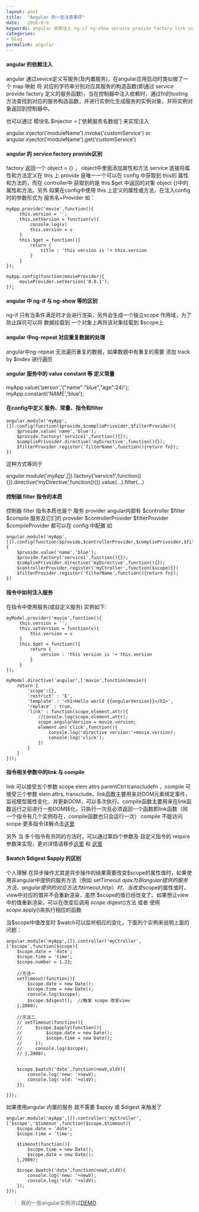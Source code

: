 ```yaml
---
layout: post
title:  "Angular 的一些注意事项"
date:   2016-9-9
keywords: angular 依赖注入 ng-if ng-show service provide factory link compile 区别
categories:
- blog
permalink: angular
---
```



#### angular 的依赖注入

angular 通过sevice定义写服务(及内置服务)，在angular应用启动时类似做了一个 map 映射 将 对应的字符串分别对应其服务的构造函数(即通过 service provide factory 定义的服务函数)，当在控制器中注入依赖时，通过fn的tosting方法查找到对应的服务构造函数，并进行实例化生成服务的实例对象，并将实例对象返回到控制器中。

也可以通过 模块名.$injector = ['依赖服务名数组'] 来实现注入

angular.injector('moduleName').invoke('customService') or angular.injector('moduleName').get('customService')


#### angular 的 service factory  provide区别

factory  返回一个 object = {} ， object中里面添加属性和方法
service  直接将属性和方法定义在 this 上
provide  是唯一一个可以在 config 中获取到 this的 属性和方法的，而在 controller中 获取到的是 this.$get 中返回的对象 object {}中的属性和方法。另外 如果在config中使用 this 上定义的属性或方法，在注入config时的参数形式为 服务名+Provider 如：

    myApp.provide('movie',function(){
         this.version = '';
         this.setVersion = function(v){
             console.log(v)
             this.version = v
         }
         this.$get = function(){
             return {
                 title : 'this version is '+ this.version
             }
         }
    });

    myApp.config(function(movieProvider){
         movieProvider.setVersion('0.0.1');
    });




####  angular 中 ng-if 与 ng-show 等的区别

ng-if 只有当条件满足时才会进行渲染，另外会生成一个独立scope 作用域，为了防止踩坑可以将 数据挂载到 一个对象上再将该对象挂载到 $scope上

#### angular 中ng-repeat 对应重复数据的处理

angular中ng-repeat 无法遍历重复的数据，如果数据中有重复的需要 添加 track by $index 进行遍历


#### angular 服务中的 value constant 等 定义常量

myApp.value('person','{"name":"blue","age":24}');
myApp.constant('NAME','blue');


#### 在config中定义 服务、常量、指令和filter

    angular.module('myApp',[]).config(function($provide,$compliePrivoider,$filterProvider){
        $prvoide.value('name','blue');
        $provide.factory('service1',function(){});
        $compliePrivoider.directive('myDirective',function(){});
        $filterProvider.register('filterName',function(){return fn});
    })

   这种方式等同于

   angular.module('myApp',[]).factory('service1',function(){}).directive('myDirective',function(){}).value(...).filter(...)


#### 控制器 filter 指令的本质

控制器 filter 指令本质也是个 服务 provider  angular内部有 $controller $filter $compile 服务及它们的 provider $controllerProvider $filterProvider $compileProvider 都可以在 config 中配置 如

    angular.module('myApp',[]).config(function($provide,$controllerProvider,$compliePrivoider,$filterProvider){
        $prvoide.value('name','blue');
        $provide.factory('service1',function(){});
        $compliePrivoider.directive('myDirective',function(){});
        $controllerProvider.register('myCtroller',function($scope){})
        $filterProvider.register('filterName',function(){return fn});
    })


#### 指令中如何注入服务

在指令中使用服务(或自定义服务) 实例如下:


    myModel.provider('movie',function(){
         this.version = '';
         this.setVersion = function(v){
             this.version = v
         }
         this.$get = function(){
             return {
                 version : 'this version is '+ this.version
             }
         }
    });

    myModel.directive('angular',['movie',function(movie){
        return {
            'scope':{},
            'restrict' : 'E',
            'template' : '<h1>Hello world {{angularVersion}}</h1>',
            'replace' : true,
            'link' : function(scope,element,attr){
                //console.log(scope,element,attr);
                scope.angularVersion = movie.version;
                element.on('click',function(){
                    console.log('directive version:'+movie.version);
                    console.log('click');
                })
            }
        }
    }]);



#### 指令相关参数中的link 与 compile

link 可以接受五个参数 scope elem attrs parentCtrl transcludefn ，compile 可接受三个参数 elem attrs, transclude。link函数主要用来对DOM元素绑定事件，监视模型属性变化，并更新DOM，可以多次执行。compile函数主要用来在link函数运行之前进行一些DOM转化，只执行一次且必须返回一个函数即link函数（同一个指令有几个实例存在，compile函数也只会运行一次）
compile 不能访问 scope 更多指令详解点击[这里](https://segmentfault.com/a/1190000004956878)



另外 当 多个指令有共同的方法时，可以通过第四个参数及 自定义指令的 require 参数来实现，更对详情请移步[这里](http://my.oschina.net/u/1992917/blog/406421) 和 [这里](http://www.cnblogs.com/liulangmao/p/4110137.html)



#### $watch $digest $apply 的区别

个人理解 在异步操作尤其是异步操作的结果需要改变$scope的属性值时，如果使用非angular中提供的服务方法（例如 setTimeout $ajax 为非angular提供的服务方法，angular提供的对应方法为$timeout,$http）时，当改变$scope的属性值时，view中对应的值并不会重新渲染，虽然 $scope的值已经改变了。如果想让view中的值重新渲染，可以在改变后调用 $scope.$digest()方法 或者 使用 $scope.$apply()来执行相应的函数

当$scope中值改变时 $watch可以监听相应的变化，下面列个实例来说明上面的问题：

    angular.module('myApp',[]).controller('myCtroller',['$scope',function($scope){
        $scope.date = 'date';
        $scope.time = 'time';
        $scope.number = 1.23;

        //方法一
        setTimeout(function(){
            $scope.date = new Date();
            $scope.time = new Date();
            console.log($scope);
            $scope.$digest();  //触发 scope 改变view
        },2000);

        //方法二
        // setTimeout(function(){
        //     $scope.$apply(function(){
        //         $scope.date = new Date();
        //         $scope.time = new Date();
        //     });
        //     console.log($scope);
        // },2000);


        $scope.$watch('date',function(newV,oldV){
            console.log('new: '+newV);
            console.log('old: '+oldV);
        });

    }]);


如果使用angular 内置的服务 就不需要 $apply 或 $digest 来触发了

    angular.module('myApp',[]).controller('myCtroller',['$scope','$timeout',function($scope,$timeout){
        $scope.date = 'date';
        $scope.time = 'time';

        $timeout(function(){
            $scope.time = new Date();
            $scope.date = new Date();
        },2000);

        $scope.$watch('date',function(newV,oldV){
            console.log('new: '+newV);
            console.log('old: '+oldV);
        });
    }]);

> 我的一些angular实例测试[DEMO](https://github.com/CooLNuanfeng/angular-demos)
